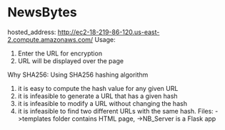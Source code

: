 # NewsBytes
hosted_address: http://ec2-18-219-86-120.us-east-2.compute.amazonaws.com/
Usage:
1. Enter the URL for encryption
2. URL will be displayed over the page

Why SHA256:
Using SHA256 hashing algorithm
1. it is easy to compute the hash value for any given URL
2. it is infeasible to generate a URL that has a given hash
3. it is infeasible to modify a URL without changing the hash
4. it is infeasible to find two different URLs with the same hash.
Files:
->templates folder contains HTML page, 
->NB_Server is a Flask app
